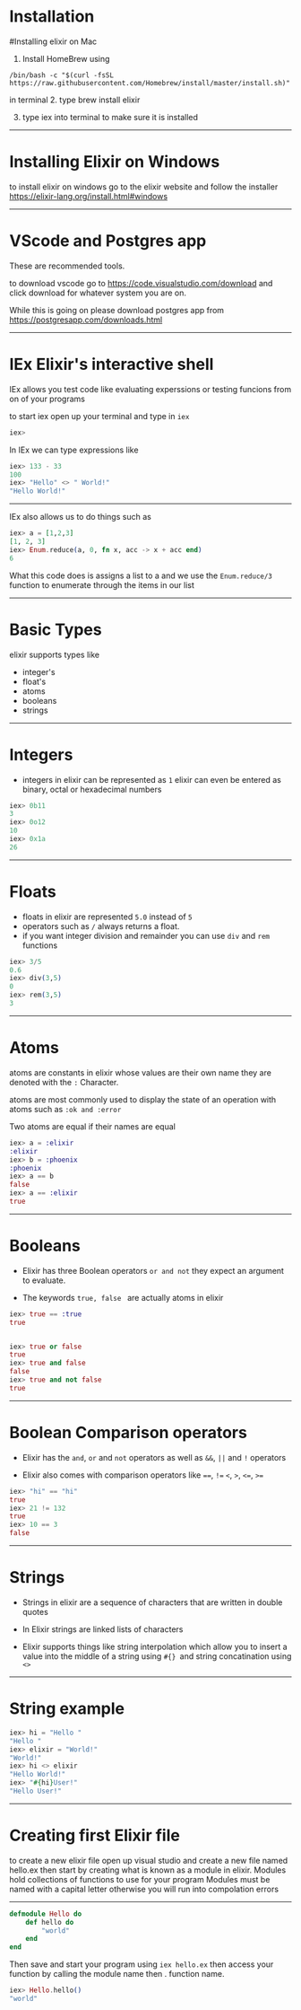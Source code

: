 # Installation 

#Installing elixir on Mac
1. Install HomeBrew using 
```
/bin/bash -c "$(curl -fsSL https://raw.githubusercontent.com/Homebrew/install/master/install.sh)"
``` 
in terminal
2. type brew install elixir

3. type iex into terminal to make sure it is installed

---

# Installing Elixir on Windows

to install elixir on windows go to the elixir website and follow the installer https://elixir-lang.org/install.html#windows

---

# VScode and Postgres app

These are recommended tools. 

to download vscode go to https://code.visualstudio.com/download and click download for whatever system you are on. 

While this is going on please download postgres app from 
https://postgresapp.com/downloads.html

---

# IEx Elixir's interactive shell

IEx allows you test code like evaluating experssions or testing funcions from on of your programs

to start iex open up your terminal and type in ```iex```

```elixir
iex>
```

In IEx we can type expressions like 

```elixir
iex> 133 - 33
100
iex> "Hello" <> " World!"
"Hello World!"
```

---

IEx also allows us to do things such as 

```elixir
iex> a = [1,2,3]
[1, 2, 3]
iex> Enum.reduce(a, 0, fn x, acc -> x + acc end)
6
```

What this code does is assigns a list to a and we use the 
```Enum.reduce/3``` function to enumerate through the items in our list

---

# Basic Types
elixir supports types like 
- integer's 
- float's
- atoms
- booleans
- strings 

---
# Integers

- integers in elixir can be represented as ``` 1 ``` elixir can even be entered as binary, octal or hexadecimal numbers

``` elixir
iex> 0b11
3
iex> 0o12
10
iex> 0x1a
26
```

---

# Floats

- floats in elixir are represented ``` 5.0 ``` instead of ``` 5 ```
- operators such as ```/``` always returns a float.
- if you want integer division and remainder you can use ```div``` and ```rem``` functions

``` elixir 
iex> 3/5
0.6
iex> div(3,5)
0
iex> rem(3,5)
3
```

---

# Atoms

atoms are constants in elixir whose values are their own name they are denoted with the ``` : ``` Character.

atoms are most commonly used to display the state of an operation with atoms such as ``` :ok and :error ```

Two atoms are equal if their names are equal

```elixir 
iex> a = :elixir
:elixir
iex> b = :phoenix
:phoenix
iex> a == b
false
iex> a == :elixir
true
```
---

# Booleans

- Elixir has three Boolean operators 
``` or and not ``` they expect an argument to evaluate.

- The keywords ```true, false ``` are actually atoms in elixir

```elixir
iex> true == :true 
true 
```

```elixir 

iex> true or false
true
iex> true and false
false
iex> true and not false
true

```
---

# Boolean Comparison operators

- Elixir has the ``` and ```, ```or``` and ```not``` operators as well as ```&&```, ``` || ``` and ``` ! ``` operators

- Elixir also comes with comparison operators like ``` == ```, ``` != ``` ``` < ```, ``` > ```, ``` <= ```, ``` >= ``` 

```elixir
iex> "hi" == "hi"
true
iex> 21 != 132
true
iex> 10 == 3
false

```
---

# Strings

- Strings in elixir are a sequence of characters that are written in double quotes

- In Elixir strings are linked lists of characters 

- Elixir supports things like string interpolation which allow you to insert a value into the middle of a string using ```#{} ```and string concatination using ``` <> ```

---
# String example

```elixir 
iex> hi = "Hello "
"Hello "
iex> elixir = "World!"
"World!"
iex> hi <> elixir 
"Hello World!"
iex> "#{hi}User!"
"Hello User!"
```


---

# Creating first Elixir file

to create a new elixir file open up visual studio and create a new file named hello.ex 
then start by creating what is known as a module in elixir.
Modules hold collections of functions to use for your program
Modules must be named with a capital letter otherwise you will run into compolation errors

---

```elixir
defmodule Hello do 
    def hello do
        "world"
    end
end
```


Then save and start your program using ```iex hello.ex```
then access your function by calling the module name then . function name.
```elixir 
iex> Hello.hello()
"world"
```
